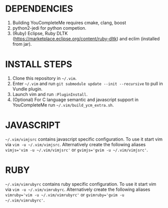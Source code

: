 # DEPENDENCIES #
1. Building YouCompleteMe requires cmake, clang, boost
2. python2-jedi for python competion.
3. (Ruby) Eclipse, Ruby DLTK (https://marketplace.eclipse.org/content/ruby-dltk) and eclim (installed from jar).

# INSTALL STEPS #
1. Clone this repository in `~/.vim`.
2. Enter `~/.vim` and run `git submodule update --init --recursive` to pull in Vundle plugin.
3. Launch vim and run `:PluginInstall`.
4. (Optional) For C language semantic and javascript support in YouCompleteMe run `~/.vim/build_ycm_extra.sh`.

# JAVASCRIPT #
`~/.vim/vimjsrc` contains javascript specific configuration. To use it start vim via `vim -u ~/.vim/vimjsrc`.
Alternatively create the following aliases `vimjs='vim -u ~/.vim/vimjsrc'` or `gvimjs='gvim -u ~/.vim/vimjsrc'`.

# RUBY #
`~/.vim/vimrubyrc` contains ruby specific configuration. To use it start vim via `vim -u ~/.vim/vimrubyrc`.
Alternatively create the following aliases `vimruby='vim -u ~/.vim/vimrubyrc'` or `gvimruby='gvim -u ~/.vim/vimrubyrc'`.
